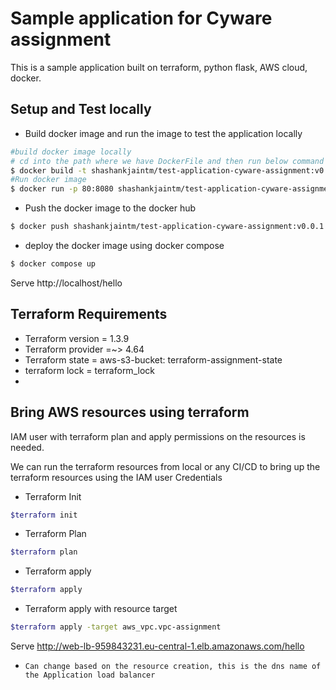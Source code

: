 

# Sample application for Cyware assignment

This is a sample application built on terraform, python flask, AWS cloud, docker.

## Setup and Test locally

-   Build docker image and run the image to test the application locally

```bash
#build docker image locally
# cd into the path where we have DockerFile and then run below command
$ docker build -t shashankjaintm/test-application-cyware-assignment:v0.0.1 .
#Run docker image
$ docker run -p 80:8080 shashankjaintm/test-application-cyware-assignment:v0.0.1
```

-  Push the docker image to the docker hub
```bash
$ docker push shashankjaintm/test-application-cyware-assignment:v0.0.1
```

-  deploy the docker image using docker compose 
```bash
$ docker compose up
```

Serve http://localhost/hello

## Terraform Requirements
 -  Terraform version  = 1.3.9
 -  Terraform provider =~> 4.64
 -  Terraform state    = aws-s3-bucket: terraform-assignment-state
 -  terraform lock     = terraform_lock
- 

## Bring AWS resources using terraform 
IAM user with terraform plan and apply permissions on the resources is needed.

 We can run the terraform resources from local or any CI/CD to bring up the terraform resources using the IAM user Credentials

 - Terraform Init
```bash
$terraform init
```
- Terraform Plan 
```bash
$terraform plan
```
 - Terraform apply
```bash
$terraform apply
```
 - Terraform apply with resource target
```bash
$terraform apply -target aws_vpc.vpc-assignment
```

 Serve http://web-lb-959843231.eu-central-1.elb.amazonaws.com/hello

- `Can change based on the resource creation, this is the dns name of the Application load balancer`